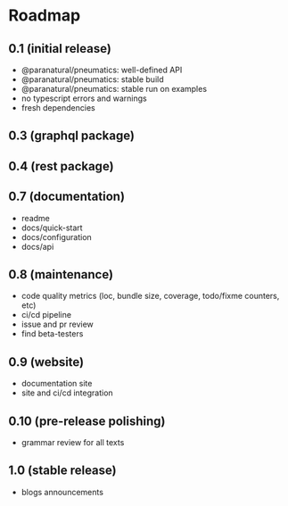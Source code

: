 # Roadmap

## 0.1 (initial release)

- @paranatural/pneumatics: well-defined API
- @paranatural/pneumatics: stable build
- @paranatural/pneumatics: stable run on examples
- no typescript errors and warnings
- fresh dependencies

## 0.3 (graphql package)

## 0.4 (rest package)

## 0.7 (documentation)

- readme
- docs/quick-start
- docs/configuration
- docs/api

## 0.8 (maintenance)

- code quality metrics (loc, bundle size, coverage, todo/fixme counters, etc)
- ci/cd pipeline
- issue and pr review
- find beta-testers

## 0.9 (website)

- documentation site
- site and ci/cd integration

## 0.10 (pre-release polishing)

- grammar review for all texts

## 1.0 (stable release)

- blogs announcements
